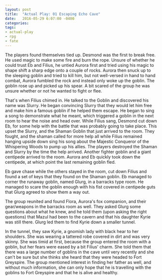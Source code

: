 ```yaml
---
layout: post
title:  "Actual Play: 01 Escaping Echo Cave"
date:   2016-05-29 6:07:00 -0400 
categories: 
tags: 
- actual-play
- rpg
- fate
---
```

The players found themselves tied up. Desmond was the first to break free. He used magic to make some fire and burn the rope. Unsure of whether he could trust Eb and Filius, he untied Aurora first and tried using his magic to shape shift a sharp edge onto a couple of rocks. Aurora then snuck up to the sleeping goblin and tried to kill him, but not well-versed in hand to hand combat, Aurora fumbled the rock and instead only woke up the goblin. The goblin rose up and picked up his spear. A bit scared of the group he was unsure whether or not he wanted to fight or flee. <!--more-->

That's when Filius chimed in. He talked to the Goblin and discovered his name was Slurry. He began convincing Slurry that they would let him free and make him a famous goblin if he helped them escape. He began to sing a song to demonstrate what he meant, which triggered a goblin in the next room to hear the noise and head over. While Filius sang, Desmond cut down Eb, for some help with the battle that was probably going to take place. This upset the Slurry, and the Shaman Goblin that just arrived to the room. They fought, and the shaman called for more help all while Filius remained hanging upside down sing his song about the Majestic Conqueror of the Whispering Woods to pump up his allies. The players destroyed the Shaman and Slurry by the time the help arrived. Another fighter goblin and a giant centipede arrived to the room. Aurora and Eb quickly took down the centipede, at which point the last remaining goblin fled. 

Eb gave chase while the others stayed in the room, cut down Filius and found a set of keys that they found on the Shaman goblin. Eb managed to corner the runaway goblin, named Glurg, in a barracks type room. He managed to scare the goblin enough with his fist covered in centipede guts that Glurg agreed to show them a way out.

The group reunited and found Flora, Aurora's fox companion, and their gear/weapons in the barracks room as well. They asked Glurg some questions about what he knew, and he told them (upon asking the right questions) that Mazul had been to the cavern and that his daughter Kyrie was still there. Glurg led them to find Kyrie down a smaller tunnel. 

In the tunnel, they saw Kyrie, a gnomish lady with black hear to her shoulders. She was wearing a tattered robe covered in dirt and was very skinny. She was timid at first, because the group entered the room with a goblin, but her fears were eased by a bit Filius' charm. She told them that there was a large number of goblins in the cave until very recently and she can't be sure but she thinks she heard that they were headed to Fort Greyspire. The group mentioned interest in finding her father as well, and without much information, she can only hope that he is travelling with the goblins to Fort Greyspire and that he is alive and healthy.
